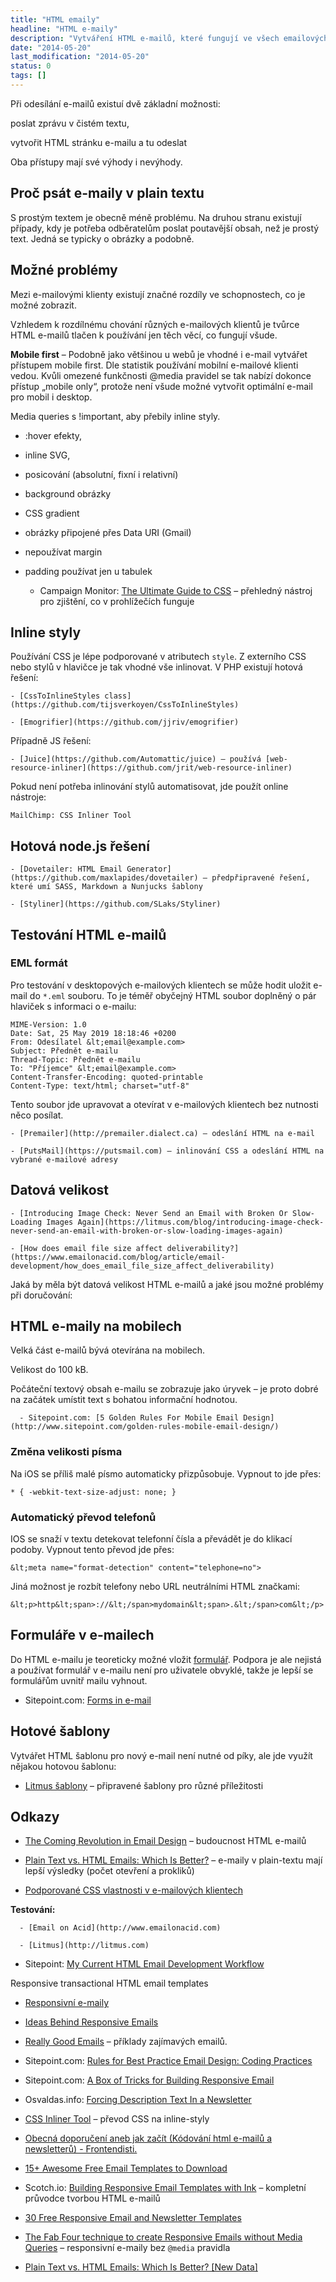 ```yaml
---
title: "HTML emaily"
headline: "HTML e-maily"
description: "Vytváření HTML e-mailů, které fungují ve všech emailových klientech."
date: "2014-05-20"
last_modification: "2014-05-20"
status: 0
tags: []
---
```


Při odesílání e-mailů existuí dvě základní možnosti:

  poslat zprávu v čistém textu,

  vytvořit HTML stránku e-mailu a tu odeslat

Oba přístupy mají své výhody i nevýhody.

## Proč psát e-maily v plain textu

S prostým textem je obecně méně problému. Na druhou stranu existují případy, kdy je potřeba odběratelům poslat poutavější obsah, než je prostý text. Jedná se typicky o obrázky a podobně.

## Možné problémy

Mezi e-mailovými klienty existují značné rozdíly ve schopnostech, co je možné zobrazit.

Vzhledem k rozdílnému chování různých e-mailových klientů je tvůrce HTML e-mailů tlačen k používání jen těch věcí, co fungují všude.

**Mobile first** –
Podobně jako většinou u webů je vhodné i e-mail vytvářet přístupem mobile first. Dle statistik používání mobilní e-mailové klienti vedou. Kvůli omezené funkčnosti @media pravidel se tak nabízí dokonce přístup „mobile only“, protože není všude možné vytvořit optimální e-mail pro mobil i desktop.

Media queries s !important, aby přebily inline styly.

  - :hover efekty,

- inline SVG,

- posicování (absolutní, fixní i relativní)

- background obrázky

- CSS gradient

- obrázky připojené přes Data URI (Gmail)

- nepoužívat margin

- padding používat jen u tabulek

    - Campaign Monitor: [The Ultimate Guide to CSS](https://www.campaignmonitor.com/css/) – přehledný nástroj pro zjištění, co v prohlížečích funguje

## Inline styly

Používání CSS je lépe podporované v atributech `style`. Z externího CSS nebo stylů v hlavičce je tak vhodné vše inlinovat. V PHP existují hotová řešení:

    - [CssToInlineStyles class](https://github.com/tijsverkoyen/CssToInlineStyles)

    - [Emogrifier](https://github.com/jjriv/emogrifier)

Případně JS řešení:

    - [Juice](https://github.com/Automattic/juice) – používá [web-resource-inliner](https://github.com/jrit/web-resource-inliner)

Pokud není potřeba inlinování stylů automatisovat, jde použít online nástroje:

    MailChimp: CSS Inliner Tool

## Hotová node.js řešení

    - [Dovetailer: HTML Email Generator](https://github.com/maxlapides/dovetailer) – předpřipravené řešení, které umí SASS, Markdown a Nunjucks šablony

    - [Styliner](https://github.com/SLaks/Styliner)

## Testování HTML e-mailů

### EML formát

Pro testování v desktopových e-mailových klientech se může hodit uložit e-mail do `*.eml` souboru. To je téměř obyčejný HTML soubor doplněný o pár hlaviček s informaci o e-mailu:

```
MIME-Version: 1.0
Date: Sat, 25 May 2019 18:18:46 +0200
From: Odesílatel &lt;email@example.com>
Subject: Přednět e-mailu
Thread-Topic: Přednět e-mailu
To: "Příjemce" &lt;email@example.com>
Content-Transfer-Encoding: quoted-printable
Content-Type: text/html; charset="utf-8"
```

Tento soubor jde upravovat a otevírat v e-mailových klientech bez nutnosti něco posílat.

    - [Premailer](http://premailer.dialect.ca) – odeslání HTML na e-mail

    - [PutsMail](https://putsmail.com) – inlinování CSS a odeslání HTML na vybrané e-mailové adresy

## Datová velikost

    - [Introducing Image Check: Never Send an Email with Broken Or Slow-Loading Images Again](https://litmus.com/blog/introducing-image-check-never-send-an-email-with-broken-or-slow-loading-images-again)

    - [How does email file size affect deliverability?](https://www.emailonacid.com/blog/article/email-development/how_does_email_file_size_affect_deliverability)

Jaká by měla být datová velikost HTML e-mailů a jaké jsou možné problémy při doručování:

## HTML e-maily na mobilech

Velká část e-mailů bývá otevírána na mobilech.

Velikost do 100 kB.

Počáteční textový obsah e-mailu se zobrazuje jako úryvek – je proto dobré na začátek umístit text s bohatou informační hodnotou.

      - Sitepoint.com: [5 Golden Rules For Mobile Email Design](http://www.sitepoint.com/golden-rules-mobile-email-design/)

### Změna velikosti písma

Na iOS se příliš malé písmo automaticky přizpůsobuje. Vypnout to jde přes:

```
* { -webkit-text-size-adjust: none; }
```

### Automatický převod telefonů

IOS se snaží v textu detekovat telefonní čísla a převádět je do klikací podoby. Vypnout tento převod jde přes:

```
&lt;meta name="format-detection" content="telephone=no">
```

Jiná možnost je rozbít telefony nebo URL neutrálními HTML značkami:

```
&lt;p>http&lt;span>://&lt;/span>mydomain&lt;span>.&lt;/span>com&lt;/p>
```

## Formuláře v e-mailech

Do HTML e-mailu je teoreticky možné vložit [formulář](/formulare). Podpora je ale nejistá a používat formulář v e-mailu není pro uživatele obvyklé, takže je lepší se formulářům uvnitř mailu vyhnout.

  - Sitepoint.com: [Forms in e-mail](http://www.sitepoint.com/forms-in-email/)

## Hotové šablony

Vytvářet HTML šablonu pro nový e-mail není nutné od píky, ale jde využít nějakou hotovou šablonu:

  - [Litmus šablony](https://litmus.com/community/templates) – připravené šablony pro různé příležitosti

## Odkazy

  - [The Coming Revolution in Email Design](http://alistapart.com/article/the-coming-revolution-in-email-design) – budoucnost HTML e-mailů

  - [Plain Text vs. HTML Emails: Which Is Better?](http://blog.hubspot.com/marketing/plain-text-vs-html-emails-data) – e-maily v plain-textu mají lepší výsledky (počet otevření a prokliků)

  - [Podporované CSS vlastnosti v e-mailových klientech](http://www.campaignmonitor.com/css/)

  **Testování:**
    
      - [Email on Acid](http://www.emailonacid.com)

      - [Litmus](http://litmus.com)

  - Sitepoint: [My Current HTML Email Development Workflow](http://www.sitepoint.com/my-current-html-email-development-workflow/)

Responsive transactional HTML email templates
  
  - [Responsivní e-maily](http://alistapart.com/article/can-email-be-responsive)

  - [Ideas Behind Responsive Emails](http://css-tricks.com/ideas-behind-responsive-emails/)

  - [Really Good Emails](http://reallygoodemails.com/) – příklady zajímavých emailů.

  - Sitepoint.com: [Rules for Best Practice Email Design: Coding Practices](http://www.sitepoint.com/rules-best-practice-email-design-coding-practices/)

  - Sitepoint.com: [A Box of Tricks for Building Responsive Email](http://www.sitepoint.com/tricks-building-responsive-email/)

  - Osvaldas.info: [Forcing Description Text In a Newsletter](http://osvaldas.info/forcing-description-text-in-a-newsletter)

  - [CSS Inliner Tool](http://templates.mailchimp.com/resources/inline-css/) – převod CSS na inline-styly

  - [Obecná doporučení aneb jak začít (Kódování html e-mailů a newsletterů) - Frontendisti. ](https://www.youtube.com/watch?v=mUBOX7-ohqw)

  - [15+ Awesome Free Email Templates to Download](http://webdesignledger.com/freebies/free-email-templates-to-download)

  - Scotch.io: [Building Responsive Email Templates with Ink](https://scotch.io/tutorials/building-responsive-email-templates-with-ink) – kompletní průvodce tvorbou HTML e-mailů

  - [30 Free Responsive Email and Newsletter Templates](http://speckyboy.com/2014/07/10/free-responsive-email-templates/)

  - [The Fab Four technique to create Responsive Emails without Media Queries](https://medium.freecodecamp.com/the-fab-four-technique-to-create-responsive-emails-without-media-queries-baf11fdfa848#.uzizw8cx7) – responsivní e-maily bez `@media` pravidla

  - [Plain Text vs. HTML Emails: Which Is Better? [New Data]](https://blog.hubspot.com/marketing/plain-text-vs-html-emails-data)